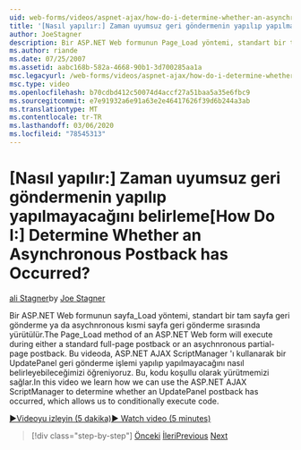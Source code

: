 ```yaml
---
uid: web-forms/videos/aspnet-ajax/how-do-i-determine-whether-an-asynchronous-postback-has-occurred
title: '[Nasıl yapılır:] Zaman uyumsuz geri göndermenin yapılıp yapılmayacağını belirleme | Microsoft Docs'
author: JoeStagner
description: Bir ASP.NET Web formunun Page_Load yöntemi, standart bir tam sayfa geri gönderme ya da asychnronous kısmi sayfa geri gönderme sırasında yürütülür. Bu videoda...
ms.author: riande
ms.date: 07/25/2007
ms.assetid: aabc168b-582a-4668-90b1-3d700285aa1a
msc.legacyurl: /web-forms/videos/aspnet-ajax/how-do-i-determine-whether-an-asynchronous-postback-has-occurred
msc.type: video
ms.openlocfilehash: b70cdbd412c50074d4accf27a51baa5a35e6fbc9
ms.sourcegitcommit: e7e91932a6e91a63e2e46417626f39d6b244a3ab
ms.translationtype: MT
ms.contentlocale: tr-TR
ms.lasthandoff: 03/06/2020
ms.locfileid: "78545313"
---
```

# <a name="how-do-i-determine-whether-an-asynchronous-postback-has-occurred"></a><span data-ttu-id="1ca41-105">[Nasıl yapılır:] Zaman uyumsuz geri göndermenin yapılıp yapılmayacağını belirleme</span><span class="sxs-lookup"><span data-stu-id="1ca41-105">[How Do I:] Determine Whether an Asynchronous Postback has Occurred?</span></span>

<span data-ttu-id="1ca41-106">[ali Stagner](https://github.com/JoeStagner)</span><span class="sxs-lookup"><span data-stu-id="1ca41-106">by [Joe Stagner](https://github.com/JoeStagner)</span></span>

<span data-ttu-id="1ca41-107">Bir ASP.NET Web formunun sayfa\_Load yöntemi, standart bir tam sayfa geri gönderme ya da asychnronous kısmi sayfa geri gönderme sırasında yürütülür.</span><span class="sxs-lookup"><span data-stu-id="1ca41-107">The Page\_Load method of an ASP.NET Web form will execute during either a standard full-page postback or an asychnronous partial-page postback.</span></span> <span data-ttu-id="1ca41-108">Bu videoda, ASP.NET AJAX ScriptManager 'ı kullanarak bir UpdatePanel geri gönderme işlemi yapılıp yapılmayacağını nasıl belirleyebileceğimizi öğreniyoruz. Bu, kodu koşullu olarak yürütmemizi sağlar.</span><span class="sxs-lookup"><span data-stu-id="1ca41-108">In this video we learn how we can use the ASP.NET AJAX ScriptManager to determine whether an UpdatePanel postback has occurred, which allows us to conditionally execute code.</span></span>

[<span data-ttu-id="1ca41-109">&#9654;Videoyu izleyin (5 dakika)</span><span class="sxs-lookup"><span data-stu-id="1ca41-109">&#9654; Watch video (5 minutes)</span></span>](https://channel9.msdn.com/Blogs/ASP-NET-Site-Videos/how-do-i-determine-whether-an-asynchronous-postback-has-occurred)

> [!div class="step-by-step"]
> <span data-ttu-id="1ca41-110">[Önceki](how-do-i-use-javascript-to-refresh-an-aspnet-ajax-updatepanel.md)
> [İleri](how-do-i-use-the-conditional-updatemode-of-the-updatepanel.md)</span><span class="sxs-lookup"><span data-stu-id="1ca41-110">[Previous](how-do-i-use-javascript-to-refresh-an-aspnet-ajax-updatepanel.md)
[Next](how-do-i-use-the-conditional-updatemode-of-the-updatepanel.md)</span></span>
